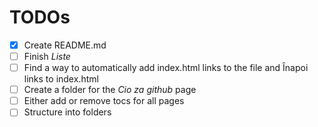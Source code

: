 # TODOs
- [X] Create README.md
- [ ] Finish *Liste*
- [ ] Find a way to automatically add index.html links to the file and Înapoi links to index.html
- [ ] Create a folder for the *Cio za github* page
- [ ] Either add or remove tocs for all pages
- [ ] Structure into folders
